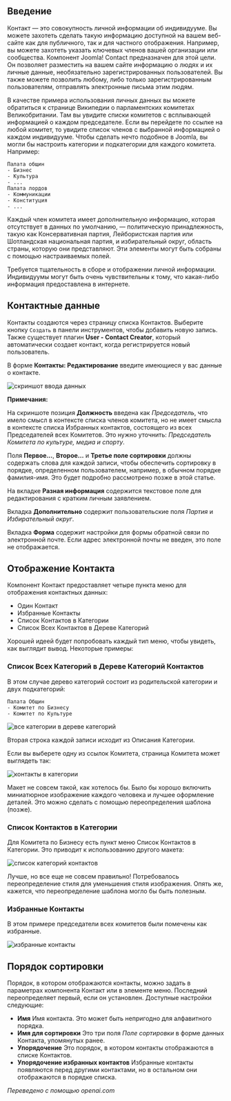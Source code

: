 <!-- Filename: contacts.md / Display title: Контакты  -->

## Введение

Контакт — это совокупность личной информации об индивидууме. Вы можете захотеть сделать такую информацию доступной на вашем веб-сайте как для публичного, так и для частного отображения. Например, вы можете захотеть указать ключевых членов вашей организации или сообщества. Компонент Joomla! Contact предназначен для этой цели. Он позволяет разместить на вашем сайте информацию о людях и их личные данные, необязательно зарегистрированных пользователей. Вы также можете позволить любому, либо только зарегистрированным пользователям, отправлять электронные письма этим людям.

В качестве примера использования личных данных вы можете обратиться к странице Википедии о парламентских комитетах Великобритании. Там вы увидите списки комитетов с всплывающей информацией о каждом председателе. Если вы перейдете по ссылке на любой комитет, то увидите список членов с выбранной информацией о каждом индивидууме. Чтобы сделать нечто подобное в Joomla, вы могли бы настроить категории и подкатегории для каждого комитета. Например:

```
Палата общин
- Бизнес
- Культура
- ...
Палата лордов
- Коммуникации
- Конституция
- ...
```
Каждый член комитета имеет дополнительную информацию, которая отсутствует в данных по умолчанию, — политическую принадлежность, такую как Консервативная партия, Лейбористская партия или Шотландская национальная партия, и избирательный округ, область страны, которую они представляют. Эти элементы могут быть собраны с помощью настраиваемых полей.

Требуется тщательность в сборе и отображении личной информации. Индивидуумы могут быть очень чувствительны к тому, что какая-либо информация предоставлена в интернете.

## Контактные данные

Контакты создаются через страницу списка Контактов. Выберите кнопку `Создать` в панели инструментов, чтобы добавить новую запись. Также существует плагин **User - Contact Creator**, который автоматически создает контакт, когда регистрируется новый пользователь.

В форме **Контакты: Редактирование** введите имеющиеся у вас данные о контакте.

![скриншот ввода данных](../../../en/images/contacts/contact-data-entry.png "Скриншот ввода данных")

**Примечания:**

На скриншоте позиция **Должность** введена как *Председатель*, что имело смысл в контексте списка членов комитета, но не имеет смысла в контексте списка Избранных контактов, состоящего из всех Председателей всех Комитетов. Это нужно уточнить: *Председатель Комитета по культуре, медиа и спорту*.

Поля **Первое...**, **Второе...** и **Третье поле сортировки** должны содержать слова для каждой записи, чтобы обеспечить сортировку в порядке, определенном пользователем, например, в обычном порядке фамилия-имя. Это будет подробно рассмотрено позже в этой статье.

На вкладке **Разная информация** содержится текстовое поле для редактирования с кратким личным заявлением.

Вкладка **Дополнительно** содержит пользовательские поля *Партия* и *Избирательный округ*.

Вкладка **Форма** содержит настройки для формы обратной связи по электронной почте. Если адрес электронной почты не введен, это поле не отображается.

## Отображение Контакта

Компонент Контакт предоставляет четыре пункта меню для отображения контактных данных:

* Один Контакт
* Избранные Контакты
* Список Контактов в Категории
* Список Всех Контактов в Дереве Категорий

Хорошей идеей будет попробовать каждый тип меню, чтобы увидеть, как выглядит вывод.
Некоторые примеры:

### Список Всех Категорий в Дереве Категорий Контактов

В этом случае дерево категорий состоит из родительской категории и двух подкатегорий:
```
Палата Общин
- Комитет по Бизнесу
- Комитет по Культуре
```
![все категории в дереве категорий](../../../en/images/contacts/contact-all-committees.png "Все Категории в Дереве Категорий Контактов")

Вторая строка каждой записи исходит из Описания Категории.

Если вы выберете одну из ссылок Комитета, страница Комитета может выглядеть так:

![контакты в категории](../../../en/images/contacts/contact-culture-committee.png "Контакты в Категории")

Макет не совсем такой, как хотелось бы. Было бы хорошо включить миниатюрное изображение каждого человека и лучшее оформление деталей. Это можно сделать с помощью переопределения шаблона (позже).

### Список Контактов в Категории

Для Комитета по Бизнесу есть пункт меню Список Контактов в Категории.
Это приводит к использованию другого макета:

![список категорий контактов](../../../en/images/contacts/contact-category-list.png "Список Категорий Контактов")

Лучше, но все еще не совсем правильно! Потребовалось переопределение стиля для уменьшения стиля изображения. Опять же, кажется, что переопределение шаблона могло бы быть полезным.

### Избранные Контакты

В этом примере председатели всех комитетов были помечены как избранные.

![избранные контакты](../../../en/images/contacts/contact-featured.png "Избранные Контакты")

## Порядок сортировки

Порядок, в котором отображаются контакты, можно задать в параметрах компонента Контакт или в элементе меню. Последний переопределяет первый, если он установлен. Доступные настройки следующие:
* **Имя** Имя контакта. Это может быть непригодно для алфавитного порядка.
* **Имя для сортировки** Это три поля *Поле сортировки* в форме данных Контакта, упомянутых ранее.
* **Упорядочение** Это порядок, в котором контакты отображаются в списке Контактов.
* **Упорядочение избранных контактов** Избранные контакты появляются перед другими контактами, но в остальном они отображаются в порядке списка.

*Переведено с помощью openai.com*

